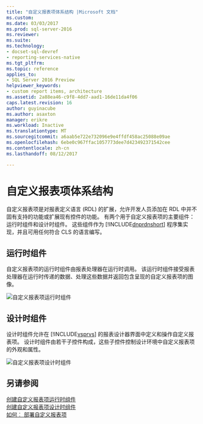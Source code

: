 ```yaml
---
title: "自定义报表项体系结构 |Microsoft 文档"
ms.custom: 
ms.date: 03/03/2017
ms.prod: sql-server-2016
ms.reviewer: 
ms.suite: 
ms.technology:
- docset-sql-devref
- reporting-services-native
ms.tgt_pltfrm: 
ms.topic: reference
applies_to:
- SQL Server 2016 Preview
helpviewer_keywords:
- custom report items, architecture
ms.assetid: 2a88ea46-c9f8-4dd7-aad1-16de11da4f06
caps.latest.revision: 16
author: guyinacube
ms.author: asaxton
manager: erikre
ms.workload: Inactive
ms.translationtype: MT
ms.sourcegitcommit: a6aab5e722e732096e9e4ffdf458ac25088e09ae
ms.openlocfilehash: 6ebe0c967ffac1057773dee7d423492371542cee
ms.contentlocale: zh-cn
ms.lasthandoff: 08/12/2017

---
```

# <a name="custom-report-item-architecture"></a>自定义报表项体系结构
  自定义报表项是对报表定义语言 (RDL) 的扩展，允许开发人员添加在 RDL 中并不固有支持的功能或扩展现有控件的功能。 有两个用于自定义报表项的主要组件：运行时组件和设计时组件。 这些组件作为 [!INCLUDE[dnprdnshort](../../includes/dnprdnshort-md.md)] 程序集实现，并且可用任何符合 CLS 的语言编写。  
  
## <a name="the-run-time-component"></a>运行时组件  
 自定义报表项的运行时组件由报表处理器在运行时调用。 该运行时组件接受报表处理器在运行时传递的数据、处理这些数据并返回包含呈现的自定义报表项的图像。  
  
 ![自定义报表项运行时组件](../../reporting-services/custom-report-items/media/customreportitemrun-timecomponentarchitecture.gif "自定义报表项运行时组件")  
  
## <a name="the-design-time-component"></a>设计时组件  
 设计时组件允许在 [!INCLUDE[vsprvs](../../includes/vsprvs-md.md)] 的报表设计器界面中定义和操作自定义报表项。 设计时组件由若干子控件构成，这些子控件控制设计环境中自定义报表项的外观和属性。  
  
 ![自定义报表项设计时组件](../../reporting-services/custom-report-items/media/customreportitemdesign-timecomponentarchitecture.gif "自定义报表项设计时组件")  
  
## <a name="see-also"></a>另请参阅  
 [创建自定义报表项运行时组件](../../reporting-services/custom-report-items/creating-a-custom-report-item-run-time-component.md)   
 [创建自定义报表项设计时组件](../../reporting-services/custom-report-items/creating-a-custom-report-item-design-time-component.md)   
 [如何︰ 部署自定义报表项](../../reporting-services/custom-report-items/how-to-deploy-a-custom-report-item.md)  
  
  

